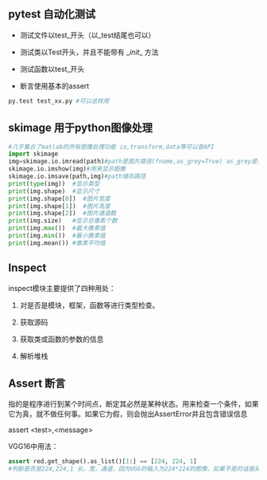 ## pytest 自动化测试

- 测试文件以test\_开头（以_test结尾也可以）

- 测试类以Test开头，并且不能带有 \__init__ 方法

- 测试函数以test_开头

- 断言使用基本的assert

```python
py.test test_xx.py #可以这样用 
```


## skimage 用于python图像处理

```python
#几乎集合了matlab的所有图像处理功能 io,transform,data等可以查API
import skimage
img=skimage.io.imread(path)#path是图片路径(fname,as_grey=True) as_grey是否读取灰度图片
skimage.io.imshow(img)#用来显示图像
skimage.io.imsave(path,img)#path储存路径
print(type(img))  #显示类型
print(img.shape)  #显示尺寸
print(img.shape[0])  #图片宽度
print(img.shape[1])  #图片高度
print(img.shape[2])  #图片通道数
print(img.size)   #显示总像素个数
print(img.max())  #最大像素值
print(img.min())  #最小像素值
print(img.mean()) #像素平均值
```

## Inspect

inspect模块主要提供了四种用处：

1. 对是否是模块，框架，函数等进行类型检查。

2. 获取源码

3. 获取类或函数的参数的信息

4. 解析堆栈

## Assert 断言

指的是程序进行到某个时间点，断定其必然是某种状态。用来检查一个条件，如果它为真，就不做任何事。如果它为假，则会抛出AssertError并且包含错误信息

assert \<test>,\<message>

VGG16中用法：

```python
assert red.get_shape().as_list()[1:] == [224, 224, 1]
#判断是否是224,224,1 长，宽，通道，因为VGG的输入为224*224的图像，如果不是的话报异常
```